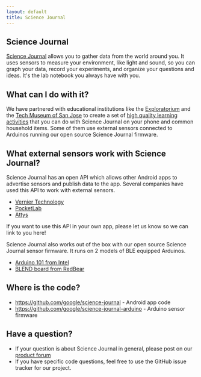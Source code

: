 ```yaml
---
layout: default
title: Science Journal
---
```


## Science Journal

[Science Journal](http://g.co/sciencejournalapp) allows you to gather data from the world around you. It uses sensors to measure your environment, like light and sound, so you can graph your data, record your experiments, and organize your questions and ideas. It's the lab notebook you always have with you.

## What can I do with it?

We have partnered with educational institutions like the [Exploratorium](http://exploratorium.edu) and
the [Tech Museum of San Jose](http://thetech.org) to create a set of [high quality learning activities](https://makingscience.withgoogle.com/science-journal/activities) that you can do with
Science Journal on your phone and common household items. Some of them use external sensors connected to Arduinos
running our open source Science Journal firmware.

## What external sensors work with Science Journal?

Science Journal has an open API which allows other Android apps to advertise sensors and publish data to the app.
Several companies have used this API to work with external sensors.

* [Vernier Technology](http://www.vernier.com/products/software/science-journal/)
* [PocketLab](http://thepocketlab.com)
* [Attys](http://www.attys.tech/)

If you want to use this API in your own app, please let us know so we can link to you here!

Science Journal also works out of the box with our open source Science Journal sensor firmware. It runs on 2 models of BLE 
equipped Arduinos.

* [Arduino 101 from Intel](https://software.intel.com/en-us/iot/hardware/curie/dev-kit)
* [BLEND board from RedBear](http://redbearlab.com/blend/)

## Where is the code?

* <https://github.com/google/science-journal> - Android app code
* <https://github.com/google/science-journal-arduino> - Arduino sensor firmware

## Have a question?

* If your question is about Science Journal in general, please post on our [product forum](productforums.google.com/forum/#!forum/sciencejournal)
* If you have specific code questions, feel free to use the GitHub issue tracker for our project.
